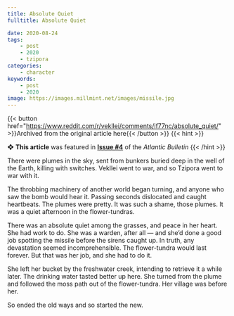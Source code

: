 ```yaml
---
title: Absolute Quiet
fulltitle: Absolute Quiet

date: 2020-08-24
tags:
    - post
    - 2020
    - tzipora
categories:
    - character
keywords:
    - post
    - 2020
image: https://images.millmint.net/images/missile.jpg
---
```

{{< button href="https://www.reddit.com/r/vekllei/comments/if77nc/absolute_quiet/" >}}Archived from the original article here{{< /button >}}
{{< hint >}}

❖ **This article** was featured in [**Issue #4**](/newsdesk/bulletin/2020/4) of the *Atlantic Bulletin*
{{< /hint >}}

There were plumes in the sky, sent from bunkers buried deep in the well of the Earth, killing with switches. Vekllei went to war, and so Tzipora went to war with it.

The throbbing machinery of another world began turning, and anyone who saw the bomb would hear it. Passing seconds dislocated and caught heartbeats. The plumes were pretty. It was such a shame, those plumes. It was a quiet afternoon in the flower-tundras.

There was an absolute quiet among the grasses, and peace in her heart. She had work to do. She was a warden, after all — and she’d done a good job spotting the missile before the sirens caught up. In truth, any devastation seemed incomprehensible. The flower-tundra would last forever. But that was her job, and she had to do it.

She left her bucket by the freshwater creek, intending to retrieve it a while later. The drinking water tasted better up here. She turned from the plume and followed the moss path out of the flower-tundra. Her village was before her.

So ended the old ways and so started the new.
